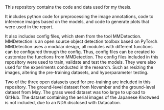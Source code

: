 This repository contains the code and data used for my thesis. 

It includes python code for preprocessing the image annotations, code to inference images based on the models, and code to generate plots that were used in the report. 

It also includes config files, which stem from the tool MMDetection. 
MMDetection is an open source object detection toolbox based on PyTorch.
MMDetection uses a modular design, all modules with different functions can be configured through the config. 
Thus, config files can be created to customize the functions from MMDetection.
The config files included in this repository were used to train, validate and test the models.
They were also used for the experiments conducted in the research. Such as resizing the images, altering the pre-training datasets, and hyperparameter testing.

Two of the three open datasets used for pre-training are included in this repository. The ground-level dataset from November and the ground-level dataset from May.
The grass weed dataset was too large to upload to GitHub.
The dataset containing the aerial images of the Japanese Knotweed is not included, due to an NDA disclosed with Datacation.
